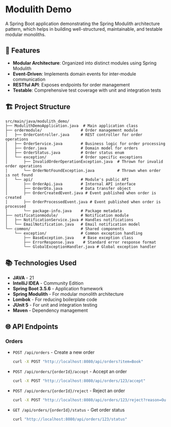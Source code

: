 # Modulith Demo

A Spring Boot application demonstrating the Spring Modulith architecture pattern, which helps in building well-structured, maintainable, and testable modular monoliths.

## 🚀 Features

- **Modular Architecture**: Organized into distinct modules using Spring Modulith
- **Event-Driven**: Implements domain events for inter-module communication
- **RESTful API**: Exposes endpoints for order management
- **Testable**: Comprehensive test coverage with unit and integration tests

## 🏗️ Project Structure

```
src/main/java/modulith_demo/
├── ModulithDemoApplication.java  # Main application class
├── ordermodule/                 # Order management module
│   ├── OrderController.java     # REST controller for order operations
│   ├── OrderService.java        # Business logic for order processing
│   ├── Order.java               # Domain model for orders
│   ├── OrderStatus.java         # Order status enum
│   └── exception/               # Order specific exceptions
│       ├── InvalidOrderOperationException.java  # Thrown for invalid order operations
│       └── OrderNotFoundException.java          # Thrown when order is not found
│   └── api/                     # Module's public API
│       ├── OrderApi.java        # Internal API interface
│       ├── OrderDto.java        # Data transfer object
│       ├── OrderCreatedEvent.java # Event published when order is created
│       ├── OrderProcessedEvent.java # Event published when order is processed
│       └── package-info.java    # Package metadata
├── notificationmodule/          # Notification module
│   ├── NotificationService.java # Handles notifications
│   └── EmailNotification.java   # Email notification model
└── common/                      # Shared components
    └── exception/               # Common exception handling
        ├── BaseException.java    # Base exception class
        ├── ErrorResponse.java    # Standard error response format
        └── GlobalExceptionHandler.java # Global exception handler
```

## 📚 Technologies Used

- **JAVA** - 21
- **IntelliJ IDEA** - Community Edition
- **Spring Boot 3.5.6** - Application framework
- **Spring Modulith** - For modular monolith architecture
- **Lombok** - For reducing boilerplate code
- **JUnit 5** - For unit and integration testing
- **Maven** - Dependency management

## 🌐 API Endpoints

### Orders
- `POST /api/orders` - Create a new order
  ```bash
  curl -X POST "http://localhost:8080/api/orders?item=Book"
  ```

- `POST /api/orders/{orderId}/accept` - Accept an order
  ```bash
  curl -X POST "http://localhost:8080/api/orders/123/accept"
  ```

- `POST /api/orders/{orderId}/reject` - Reject an order
  ```bash
  curl -X POST "http://localhost:8080/api/orders/123/reject?reason=Out%20of%20stock"
  ```

- `GET /api/orders/{orderId}/status` - Get order status
  ```bash
  curl "http://localhost:8080/api/orders/123/status"
  ```

